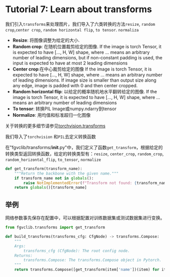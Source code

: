 # Tutorial 7: Learn about transforms

我们引入`transforms`来处理图片，我们导入了六类转换的方法`resize`, `random crop`,`center crop`, `random horizontal flip`, `to tensor`. `normaliza`

- **Resize**: 将图像调整为给定的大小. 
- **Random crop**: 在随机位置裁剪给定的图像. If the image is torch Tensor, it is expected to have […, H, W] shape, where … means an arbitrary number of leading dimensions, but if non-constant padding is used, the input is expected to have at most 2 leading dimensions
- **Center crop**:在中心裁剪给定的图像 If the image is torch Tensor, it is expected to have […, H, W] shape, where … means an arbitrary number of leading dimensions. If image size is smaller than output size along any edge, image is padded with 0 and then center cropped.
- **Random horizontal flip**: 以给定的概率随机地水平翻转给定的图像. If the image is torch Tensor, it is expected to have […, H, W] shape, where … means an arbitrary number of leading dimensions
- **To tensor**: 转换PIL Image或numpy.ndarry到tensor
- **Normalize**: 用均值和标准超归一化图像

关于转换的更多细节请参见[torchvision.transforms](https://pytorch.org/vision/0.11/transforms.html)

我们导入了`torchvision` 和`PIL`去定义转换函数

在"fgvclib/transforms/__init__.py"中，我们定义了函数`get_transform`，根据给定的转换类型返回转换函数，给定的转换类型有：`resize`, `center_crop`, `random_crop`, `random_horizontal_flip`, `to_tensor`, `normalize`

```python
def get_transform(transform_name):
    """Return the backbone with the given name."""
    if transform_name not in globals():
        raise NotImplementedError(f"Transform not found: {transform_name}\nAvailable transforms: {__all__}")
    return globals()[transform_name]
```

## 举例
网络参数事先保存在配置中，可以根据配置对训练数据集或测试数据集进行变换。

```python
from fgvclib.transforms import get_transform

def build_transforms(transforms_cfg: CfgNode) -> transforms.Compose:
    """
    Args:
        transforms_cfg (CfgNode): The root config node.
    Returns:
        transforms.Compose: The transforms.Compose object in Pytorch.
    """
    return transforms.Compose([get_transform(item['name'])(item) for item in transforms_cfg])
```